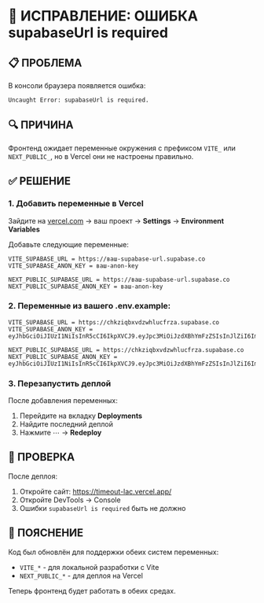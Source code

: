 # 🔧 ИСПРАВЛЕНИЕ: ОШИБКА supabaseUrl is required

## 📋 ПРОБЛЕМА
В консоли браузера появляется ошибка:
```
Uncaught Error: supabaseUrl is required.
```

## 🔍 ПРИЧИНА
Фронтенд ожидает переменные окружения с префиксом `VITE_` или `NEXT_PUBLIC_`, но в Vercel они не настроены правильно.

## ✅ РЕШЕНИЕ

### 1. Добавить переменные в Vercel

Зайдите на [vercel.com](https://vercel.com) → ваш проект → **Settings** → **Environment Variables**

Добавьте следующие переменные:

```
VITE_SUPABASE_URL = https://ваш-supabase-url.supabase.co
VITE_SUPABASE_ANON_KEY = ваш-anon-key

NEXT_PUBLIC_SUPABASE_URL = https://ваш-supabase-url.supabase.co  
NEXT_PUBLIC_SUPABASE_ANON_KEY = ваш-anon-key
```

### 2. Переменные из вашего .env.example:

```
VITE_SUPABASE_URL = https://chkziqbxvdzwhlucfrza.supabase.co
VITE_SUPABASE_ANON_KEY = eyJhbGciOiJIUzI1NiIsInR5cCI6IkpXVCJ9.eyJpc3MiOiJzdXBhYmFzZSIsInJlZiI6ImNoa3ppcWJ4dmR6d2hsdWNmcnphIiwicm9sZSI6ImFub24iLCJpYXQiOjE3NTk0MTA1NDcsImV4cCI6MjA3NDk4NjU0N30.PFjq7IZ81C5woCxoolferCZeFnkQ2xqVT96cBBR5Q94

NEXT_PUBLIC_SUPABASE_URL = https://chkziqbxvdzwhlucfrza.supabase.co
NEXT_PUBLIC_SUPABASE_ANON_KEY = eyJhbGciOiJIUzI1NiIsInR5cCI6IkpXVCJ9.eyJpc3MiOiJzdXBhYmFzZSIsInJlZiI6ImNoa3ppcWJ4dmR6d2hsdWNmcnphIiwicm9sZSI6ImFub24iLCJpYXQiOjE3NTk0MTA1NDcsImV4cCI6MjA3NDk4NjU0N30.PFjq7IZ81C5woCxoolferCZeFnkQ2xqVT96cBBR5Q94
```

### 3. Перезапустить деплой

После добавления переменных:
1. Перейдите на вкладку **Deployments**
2. Найдите последний деплой
3. Нажмите ⋯ → **Redeploy**

## 🧪 ПРОВЕРКА

После деплоя:
1. Откройте сайт: https://timeout-lac.vercel.app/
2. Откройте DevTools → Console
3. Ошибки `supabaseUrl is required` быть не должно

## 📝 ПОЯСНЕНИЕ

Код был обновлён для поддержки обеих систем переменных:
- `VITE_*` - для локальной разработки с Vite
- `NEXT_PUBLIC_*` - для деплоя на Vercel

Теперь фронтенд будет работать в обеих средах.